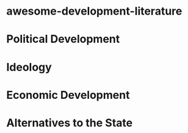 # awesome-development-literature



# Political Development

# Ideology

# Economic Development

# Alternatives to the State
